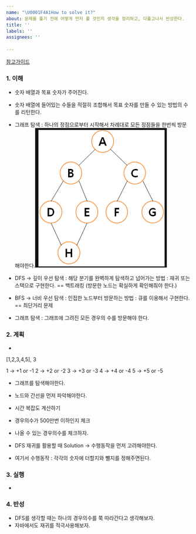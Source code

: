 ```yaml
---
name: "\U0001F4A1How to solve it?"
about: 문제를 풀기 전에 어떻게 먼저 풀 것인지 생각을 정리하고, 다풀고나서 반성한다.
title: ''
labels: ''
assignees: ''

---
```


[참고가이드](https://megaptera.notion.site/6-5f9b4105eb0748fd8f8baa631d92d6ea)

### 1. 이해
- 숫자 배열과 목표 숫자가 주어진다.
- 숫자 배열에 들어있는 수들을 적절히 조합해서 목표 숫자를 만들 수 있는 방법의 수를 리턴한다.
- 그래프 탐색 : 하나의 정점으로부터 시작해서 차례대로 모든 정점들을 한번씩 방문해야한다.![img.png](img.png)
- DFS -> 깊이 우선 탐색 : 해당 분기를 완벽하게 탐색하고 넘어가는 방법 : 재귀 또는 스택으로 구현한다. == 백트래킹 (방문한 노드는 확실하게 확인해줘야 한다.)
- BFS -> 너비 우선 탐색 : 인접한 노드부터 방문하는 방법 : 큐를 이용해서 구현한다. == 최단거리 문제


- 그래프 탐색 : 그래프에 그려진 모든 경우의 수를 방문해야 한다.
### 2. 계획
- 
[1,2,3,4,5], 3

1 -> +1 or -1
2 -> +2 or -2
3 -> +3 or -3
4 -> +4 or -4
5 -> +5 or -5
- 그래프를 탐색해야한다.
- 노드와 간선을 먼저 파악해야한다.

- 시간 복잡도 계산하기
- 경우의수가 500만번 이하인지 체크
- 나올 수 있는 경우의수를 체크하자. 

- DFS 재귀를 활용할 때 Solution -> 수행동작을 먼저 고려해야한다.
- 여기서 수행동작 : 각각의 숫자에 더할지와 뺄지를 정해주면된다.

### 3. 실행
- 

### 4. 반성
- DFS를 생각할 때는 하나의 경우의수를 쭉 따라간다고 생각해보자.
- 자바에서도 재귀를 적극사용해보자. 
